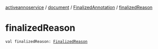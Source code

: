 [activeannoservice](../../index.md) / [document](../index.md) / [FinalizedAnnotation](index.md) / [finalizedReason](./finalized-reason.md)

# finalizedReason

`val finalizedReason: `[`FinalizedReason`](../-finalized-reason/index.md)